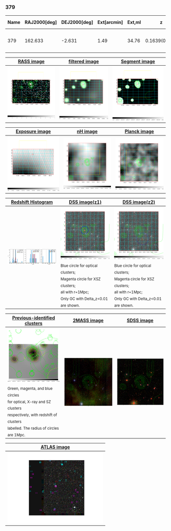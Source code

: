 <div STYLE="page-break-after: always;"></div>

### 379

|Name|RAJ2000[deg]|DEJ2000[deg] |Ext[arcmin]| Ext,ml | z | z_src| C|GC(XSZ,Delta_z<0.01)| GC(OPT,Delta_z<0.01)|GC| R_sig[arcmin] | R500[arcmin] | R500[Mpc]| CRsig[c/s] | CR500[c/s] |L500[1E44 erg/s]|F500[1E-12 erg/s/cm^2]| M500[1E14 Msun]|Tx[keV]|Cnt_sig|Beta|Rc[arcmin]|Comment|Alias|
|---|---|---|---|---|---|------|---|--------|---------|----------|---|---|---|---|---|---|---|---|---|---|---|---|---|---|
|379| 162.633| -2.631| 1.49| 34.76| 0.1639(0.005)| z1, z_xsz| B| MCXC| A, N, RM| A, C, F20, MCXC, N, W| 5.388| 6.221| 1.050| 0.167(0.032)| 0.171(0.033)| 2.437(0.187)| 3.297(0.253)| 3.87(0.14)| 5.20(0.12)| 86.3| 0.932(-0.085+0.049)| 3.342(-0.433+0.350)| -| k111|

|[RASS image](../image/379/379_img.pdf)|[filtered image](../image/379/379_fil.pdf)|[Segment image](../image/379/379_seg.pdf)|
|-------------------|--------------------|-------------------|
| <img src="../image/379/379_img.png" width="300">  | <img src="../image/379/379_fil.png" width="300">   | <img src="../image/379/379_seg.png" width="300">  |

|[Exposure image](../image/379/379_mex.pdf)| [nH image](../image/379/379_nh.pdf)| [Planck image](../image/379/379_p.pdf)|
|-------------------|--------------------|-------------------|
|<img src="../image/379/379_mex.png" width="300">   | <img src="../image/379/379_nh.png" width="300">    | <img src="../image/379/379_p.png" width="300"> |

|[Redshift Histogram](../image/379/379_zg.pdf) | [DSS image(z1)](../image/379/379_dss_z1.pdf)      |  [DSS image(z2)](../image/379/379_dss_z2.pdf)    |
|-------------------|--------------------|-------------------|
|<img src="../image/379/379_zg.png" width="300"> |<img src="../image/379/379_dss_z1.png" width="300"> <sub><br>Blue circle for optical clusters; <br>Magenta circle for XSZ clusters; <br>all with r=1Mpc; <br>Only GC with Delta_z<0.01 are shown. </sub>| <img src="../image/379/379_dss_z2.png" width="300"><sub><br>Blue circle for optical clusters; <br>Magenta circle for XSZ clusters; <br>all with r=1Mpc; <br>Only GC with Delta_z<0.01 are shown. </sub> |

|[Previous-identified clusters](../image/379/379_gc.pdf) | [2MASS image](../image/379/379_2mass.pdf)      |[SDSS image](../image/379/379_sdss.pdf)   |
|-------------------|-------------------|-------------------|
|<img src=../image/379/379_gc.png width="300"> <br><sub>Green, magenta, and blue circles <br>for optical, X-ray and SZ clusters <br>respectively, with redshift of clusters <br>labelled. The radius of circles <br>are 1Mpc.</sub>|<img src="../image/379/379_2mass.png" width="300">  | <img src="../image/379/379_sdss.png" width="300">  |

|[ATLAS image](../image/379/379_s.pdf)        |
|-------------------|
| <img src="../image/379/379_s.png" width="300">  |
